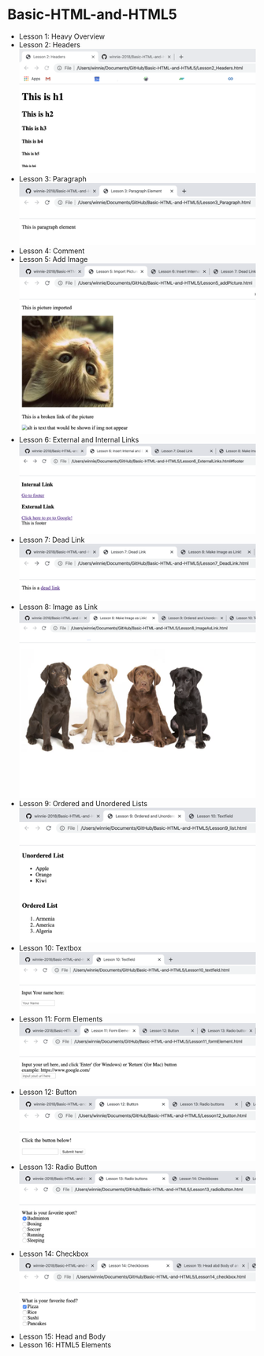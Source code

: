 # Basic-HTML-and-HTML5

* Lesson 1: Heavy Overview
* Lesson 2: Headers
  ![Lesson 2](https://github.com/winnie-2018/Basic-HTML-and-HTML5/blob/master/image/Lesson%202.png)
* Lesson 3: Paragraph
  ![Lesson 3](https://github.com/winnie-2018/Basic-HTML-and-HTML5/blob/master/image/Lesson%203.png)
* Lesson 4: Comment
* Lesson 5: Add Image
  ![Lesson 5](https://github.com/winnie-2018/Basic-HTML-and-HTML5/blob/master/image/Lesson%205.png)
* Lesson 6: External and Internal Links
  ![Lesson 6](https://github.com/winnie-2018/Basic-HTML-and-HTML5/blob/master/image/Lesson%206.png)
* Lesson 7: Dead Link
  ![Lesson 7](https://github.com/winnie-2018/Basic-HTML-and-HTML5/blob/master/image/Lesson%207.png)
* Lesson 8: Image as Link
  ![Lesson 8](https://github.com/winnie-2018/Basic-HTML-and-HTML5/blob/master/image/Lesson%208.png)
* Lesson 9: Ordered and Unordered Lists
  ![Lesson 9](https://github.com/winnie-2018/Basic-HTML-and-HTML5/blob/master/image/Lesson%209.png)
* Lesson 10: Textbox
  ![Lesson 10](https://github.com/winnie-2018/Basic-HTML-and-HTML5/blob/master/image/Lesson%2010.png)
* Lesson 11: Form Elements
  ![Lesson 11](https://github.com/winnie-2018/Basic-HTML-and-HTML5/blob/master/image/Lesson%2011.png)
* Lesson 12: Button
  ![Lesson 12](https://github.com/winnie-2018/Basic-HTML-and-HTML5/blob/master/image/Lesson%2012.png)
* Lesson 13: Radio Button
  ![Lesson 13](https://github.com/winnie-2018/Basic-HTML-and-HTML5/blob/master/image/Lesson%2013.png)
* Lesson 14: Checkbox
  ![Lesson 14](https://github.com/winnie-2018/Basic-HTML-and-HTML5/blob/master/image/Lesson%2014.png)
* Lesson 15: Head and Body
* Lesson 16: HTML5 Elements

